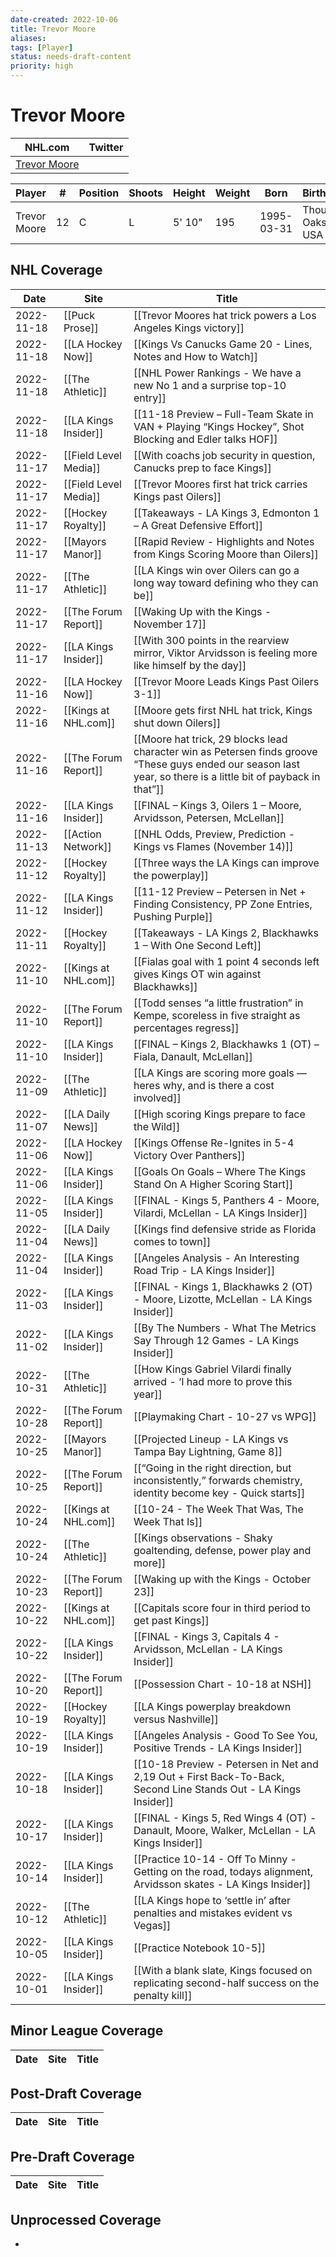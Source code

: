 ```yaml
---
date-created: 2022-10-06
title: Trevor Moore
aliases: 
tags: [Player]
status: needs-draft-content
priority: high
---
```


# Trevor Moore

NHL.com | Twitter
-|-
[Trevor Moore](https://www.nhl.com/player/trevor-moore-8479675) | 

Player | \# | Position | Shoots | Height | Weight | Born | Birthplace | Draft 
-|-|-|-|-|-|-|-|-
Trevor Moore | 12 | C | L | 5' 10" | 195 | 1995-03-31 | Thousand Oaks, CA, USA


## NHL  Coverage
| Date       | Site                  | Title                                                                                                                                                           |
| ---------- | --------------------- | --------------------------------------------------------------------------------------------------------------------------------------------------------------- |
| 2022-11-18 | [[Puck Prose]] | [[Trevor Moores hat trick powers a Los Angeles Kings victory]] |
| 2022-11-18 | [[LA Hockey Now]] | [[Kings Vs Canucks Game 20 - Lines, Notes and How to Watch]] |
| 2022-11-18 | [[The Athletic]]      | [[NHL Power Rankings - We have a new No 1 and a surprise top-10 entry]]                                                                                         |
| 2022-11-18 | [[LA Kings Insider]]  | [[11-18 Preview – Full-Team Skate in VAN + Playing “Kings Hockey”, Shot Blocking and Edler talks HOF]]                                                          |
| 2022-11-17 | [[Field Level Media]] | [[With coachs job security in question, Canucks prep to face Kings]]                                                                                            |
| 2022-11-17 | [[Field Level Media]] | [[Trevor Moores first hat trick carries Kings past Oilers]]                                                                                                     |
| 2022-11-17 | [[Hockey Royalty]]    | [[Takeaways - LA Kings 3, Edmonton 1 – A Great Defensive Effort]]                                                                                               |
| 2022-11-17 | [[Mayors Manor]]      | [[Rapid Review - Highlights and Notes from Kings Scoring Moore than Oilers]]                                                                                    |
| 2022-11-17 | [[The Athletic]]      | [[LA Kings win over Oilers can go a long way toward defining who they can be]]                                                                                  |
| 2022-11-17 | [[The Forum Report]]  | [[Waking Up with the Kings - November 17]]                                                                                                                      |
| 2022-11-17 | [[LA Kings Insider]]  | [[With 300 points in the rearview mirror, Viktor Arvidsson is feeling more like himself by the day]]                                                            |
| 2022-11-16 | [[LA Hockey Now]]     | [[Trevor Moore Leads Kings Past Oilers 3-1]]                                                                                                                    |
| 2022-11-16 | [[Kings at NHL.com]]  | [[Moore gets first NHL hat trick, Kings shut down Oilers]]                                                                                                      |
| 2022-11-16 | [[The Forum Report]]  | [[Moore hat trick, 29 blocks lead character win as Petersen finds groove “These guys ended our season last year, so there is a little bit of payback in that”]] |
| 2022-11-16 | [[LA Kings Insider]]  | [[FINAL – Kings 3, Oilers 1 – Moore, Arvidsson, Petersen, McLellan]]                                                                                            |
| 2022-11-13 | [[Action Network]]    | [[NHL Odds, Preview, Prediction - Kings vs Flames (November 14)]]                                                                                               |
| 2022-11-12 | [[Hockey Royalty]]    | [[Three ways the LA Kings can improve the powerplay]]                                                                                                           |
| 2022-11-12 | [[LA Kings Insider]]  | [[11-12 Preview – Petersen in Net + Finding Consistency, PP Zone Entries, Pushing Purple]]                                                                      |
| 2022-11-11 | [[Hockey Royalty]]    | [[Takeaways - LA Kings 2, Blackhawks 1 – With One Second Left]]                                                                                                 |
| 2022-11-10 | [[Kings at NHL.com]]  | [[Fialas goal with 1 point 4 seconds left gives Kings OT win against Blackhawks]]                                                                               |
| 2022-11-10 | [[The Forum Report]]  | [[Todd senses “a little frustration” in Kempe, scoreless in five straight as percentages regress]]                                                              |
| 2022-11-10 | [[LA Kings Insider]]  | [[FINAL – Kings 2, Blackhawks 1 (OT) – Fiala, Danault, McLellan]]                                                                                               |
| 2022-11-09 | [[The Athletic]]      | [[LA Kings are scoring more goals — heres why, and is there a cost involved]]                                                                                   |
| 2022-11-07 | [[LA Daily News]]     | [[High scoring Kings prepare to face the Wild]]                                                                                                                 |
| 2022-11-06 | [[LA Hockey Now]]     | [[Kings Offense Re-Ignites in 5-4 Victory Over Panthers]]                                                                                                       |
| 2022-11-06 | [[LA Kings Insider]]  | [[Goals On Goals – Where The Kings Stand On A Higher Scoring Start]]                                                                                            |
| 2022-11-05 | [[LA Kings Insider]]  | [[FINAL - Kings 5, Panthers 4 - Moore, Vilardi, McLellan - LA Kings Insider]]                                                                                   |
| 2022-11-04 | [[LA Daily News]]     | [[Kings find defensive stride as Florida comes to town]]                                                                                                        |
| 2022-11-04 | [[LA Kings Insider]]  | [[Angeles Analysis - An Interesting Road Trip - LA Kings Insider]]                                                                                              |
| 2022-11-03 | [[LA Kings Insider]]  | [[FINAL - Kings 1, Blackhawks 2 (OT) - Moore, Lizotte, McLellan - LA Kings Insider]]                                                                            |
| 2022-11-02 | [[LA Kings Insider]]  | [[By The Numbers - What The Metrics Say Through 12 Games - LA Kings Insider]]                                                                                   |
| 2022-10-31 | [[The Athletic]]      | [[How Kings Gabriel Vilardi finally arrived - ‘I had more to prove this year]]                                                                                  |
| 2022-10-28 | [[The Forum Report]]  | [[Playmaking Chart - 10-27 vs WPG]]                                                                                                                             |
| 2022-10-25 | [[Mayors Manor]]      | [[Projected Lineup - LA Kings vs Tampa Bay Lightning, Game 8]]                                                                                                  |
| 2022-10-25 | [[The Forum Report]]  | [[“Going in the right direction, but inconsistently,” forwards chemistry, identity become key - Quick starts]]                                                  |
| 2022-10-24 | [[Kings at NHL.com]]  | [[10-24 - The Week That Was, The Week That Is]]                                                                                                                 |
| 2022-10-24 | [[The Athletic]]      | [[Kings observations - Shaky goaltending, defense, power play and more]]                                                                                        |
| 2022-10-23 | [[The Forum Report]]  | [[Waking up with the Kings - October 23]]                                                                                                                       |
| 2022-10-22 | [[Kings at NHL.com]]  | [[Capitals score four in third period to get past Kings]]                                                                                                       |
| 2022-10-22 | [[LA Kings Insider]]  | [[FINAL - Kings 3, Capitals 4 - Arvidsson, McLellan - LA Kings Insider]]                                                                                        |
| 2022-10-20 | [[The Forum Report]]  | [[Possession Chart - 10-18 at NSH]]                                                                                                                             |
| 2022-10-19 | [[Hockey Royalty]]    | [[LA Kings powerplay breakdown versus Nashville]]                                                                                                               |
| 2022-10-19 | [[LA Kings Insider]]  | [[Angeles Analysis - Good To See You, Positive Trends - LA Kings Insider]]                                                                                      |
| 2022-10-18 | [[LA Kings Insider]]  | [[10-18 Preview - Petersen in Net and 2,19 Out + First Back-To-Back, Second Line Stands Out - LA Kings Insider]]                                                |
| 2022-10-17 | [[LA Kings Insider]]  | [[FINAL - Kings 5, Red Wings 4 (OT) - Danault, Moore, Walker, McLellan - LA Kings Insider]]                                                                     |
| 2022-10-14 | [[LA Kings Insider]]  | [[Practice 10-14 - Off To Minny - Getting on the road, todays alignment, Arvidsson skates - LA Kings Insider]]                                                  |
| 2022-10-12 | [[The Athletic]]      | [[LA Kings hope to ‘settle in’ after penalties and mistakes evident vs Vegas]]                                                                                  |
| 2022-10-05 | [[LA Kings Insider]]  | [[Practice Notebook 10-5]]                                                                                                                                      |
| 2022-10-01 | [[LA Kings Insider]] | [[With a blank slate, Kings focused on replicating second-half success on the penalty kill]]                                                                    |



## Minor League Coverage
Date | Site| Title
---|---|---



## Post-Draft Coverage
Date | Site| Title
---|---|---



## Pre-Draft Coverage
Date | Site| Title
---|---|---


## Unprocessed Coverage
- 
